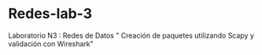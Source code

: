 # Redes-lab-3
Laboratorio N3 : Redes de Datos " Creación de paquetes utilizando Scapy y validación con Wireshark"

